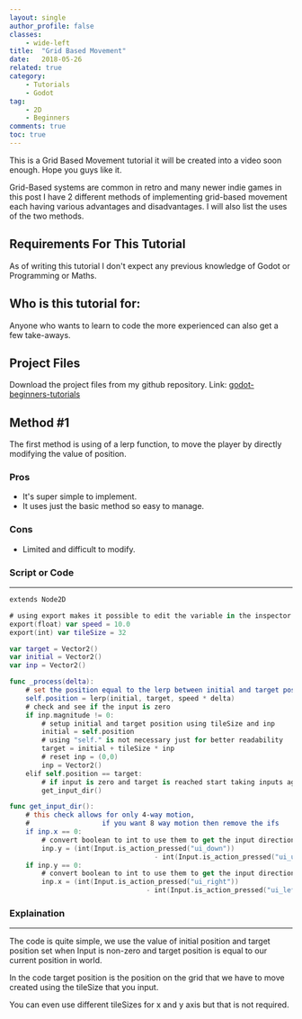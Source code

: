```yaml
---
layout: single
author_profile: false
classes: 
    - wide-left
title:  "Grid Based Movement"
date:   2018-05-26
related: true
category: 
    - Tutorials
    - Godot
tag:
    - 2D
    - Beginners
comments: true
toc: true
---
```


This is a Grid Based Movement tutorial it will be created into a video soon enough.
Hope you guys like it.

Grid-Based systems are common in retro and many newer indie games in this post I have 2 different methods of implementing grid-based movement each having various advantages and disadvantages. I will also list the uses of the two methods.

## Requirements For This Tutorial

As of writing this tutorial I don't expect any previous knowledge of Godot or Programming or Maths.

## Who is this tutorial for:

Anyone who wants to learn to code the more experienced can also get a few take-aways.

## Project Files

Download the project files from my github repository.
Link: [godot-beginners-tutorials][godot-beginners-tutorials]

[godot-beginners-tutorials]: https://github.com/swarnimarun

## Method #1

The first method is using of a lerp function, to move the player by directly modifying the value of position.

### Pros

- It's super simple to implement.
- It uses just the basic method so easy to manage.

### Cons

- Limited and difficult to modify.

### Script or Code
<hr/>

```swift
extends Node2D

# using export makes it possible to edit the variable in the inspector
export(float) var speed = 10.0     
export(int) var tileSize = 32    

var target = Vector2()
var initial = Vector2()
var inp = Vector2()

func _process(delta):
    # set the position equal to the lerp between initial and target position
    self.position = lerp(initial, target, speed * delta)
    # check and see if the input is zero
    if inp.magnitude != 0:
        # setup initial and target position using tileSize and inp
        initial = self.position
        # using "self." is not necessary just for better readability
        target = initial + tileSize * inp
        # reset inp = (0,0)
        inp = Vector2()
    elif self.position == target:
        # if input is zero and target is reached start taking inputs again
        get_input_dir()

func get_input_dir():
    # this check allows for only 4-way motion,
    #                  if you want 8 way motion then remove the ifs
    if inp.x == 0:
        # convert boolean to int to use them to get the input direction
        inp.y = (int(Input.is_action_pressed("ui_down"))
                                    - int(Input.is_action_pressed("ui_up")))
    if inp.y == 0:
        # convert boolean to int to use them to get the input direction
        inp.x = (int(Input.is_action_pressed("ui_right"))
                                  - int(Input.is_action_pressed("ui_left")))
```


### Explaination
<hr/>

The code is quite simple, we use the value of initial position and target position set when Input is non-zero and target position is equal to our current position in world.

In the code target position is the position on the grid that we have to move created using the tileSize that you input.

You can even use different tileSizes for x and y axis but that is not required.
